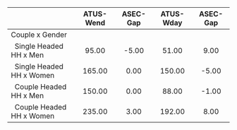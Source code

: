 
|                      |    ATUS-Wend |     ASEC-Gap |    ATUS-Wday |     ASEC-Gap |
| -------------------- | :----------: | :----------: | :----------: | :----------: |
| Couple x Gender      |              |              |              |              |
| &nbsp;&nbsp;Single Headed HH x Men |        95.00 |        -5.00 |        51.00 |         9.00 |
| &nbsp;&nbsp;Single Headed HH x Women |       165.00 |         0.00 |       150.00 |        -5.00 |
| &nbsp;&nbsp;Couple Headed HH x Men |       150.00 |         0.00 |        88.00 |        -1.00 |
| &nbsp;&nbsp;Couple Headed HH x Women |       235.00 |         3.00 |       192.00 |         8.00 |

